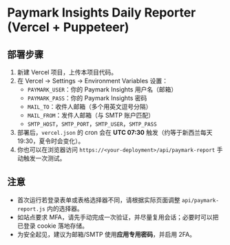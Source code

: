 
# Paymark Insights Daily Reporter (Vercel + Puppeteer)

## 部署步骤
1. 新建 Vercel 项目，上传本项目代码。
2. 在 Vercel -> Settings -> Environment Variables 设置：
   - `PAYMARK_USER`：你的 Paymark Insights 用户名（邮箱）
   - `PAYMARK_PASS`：你的 Paymark Insights 密码
   - `MAIL_TO`：收件人邮箱（多个用英文逗号分隔）
   - `MAIL_FROM`：发件人邮箱（与 SMTP 账户匹配）
   - `SMTP_HOST`，`SMTP_PORT`，`SMTP_USER`，`SMTP_PASS`
3. 部署后，`vercel.json` 的 cron 会在 **UTC 07:30** 触发（约等于新西兰每天 19:30，夏令时会变化）。
4. 你也可以在浏览器访问 `https://<your-deployment>/api/paymark-report` 手动触发一次测试。

## 注意
- 首次运行若登录表单或表格选择器不同，请根据实际页面调整 `api/paymark-report.js` 内的选择器。
- 如站点要求 MFA，请先手动完成一次验证，并尽量复用会话；必要时可以把已登录 cookie 落地存储。
- 为安全起见，建议为邮箱/SMTP 使用**应用专用密码**，并启用 2FA。
